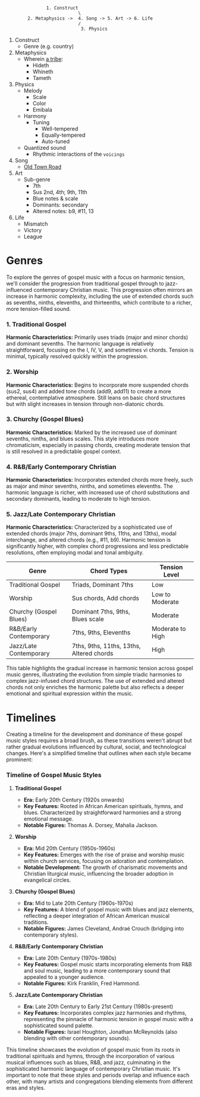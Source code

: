  
                   1. Construct
                               \
            2. Metaphysics ->  4. Song -> 5. Art -> 6. Life
                               /
                                3. Physics
 

1. Construct
   - Genre (e.g. country)
2. Metaphysics
   - Wherein [a tribe](https://www.youtube.com/watch?v=ZsMuKSpQfIY):
      - Hideth
      - Whineth
      - Tameth
3. Physics
   - Melody
      - Scale
      - Color
      - Emibala
   - Harmony
      - Tuning
         - Well-tempered
         - Equally-tempered
         - Auto-tuned 
   - Quantized sound
      - Rhythmic interactions of the `voicings`
4. Song
   - [Old Town Road](https://www.youtube.com/watch?v=w2Ov5jzm3j8)
5. Art
   - Sub-genre
      - 7th
      - Sus 2nd, 4th; 9th, 11th
      - Blue notes & scale
      - Dominants: secondary
      - Altered notes: b9, #11, 13
6. Life
   - Mismatch
   - Victory
   - League

# Genres

To explore the genres of gospel music with a focus on harmonic tension, we'll consider the progression from traditional gospel through to jazz-influenced contemporary Christian music. This progression often mirrors an increase in harmonic complexity, including the use of extended chords such as sevenths, ninths, elevenths, and thirteenths, which contribute to a richer, more tension-filled sound.

### 1. Traditional Gospel
**Harmonic Characteristics:** Primarily uses triads (major and minor chords) and dominant sevenths. The harmonic language is relatively straightforward, focusing on the I, IV, V, and sometimes vi chords. Tension is minimal, typically resolved quickly within the progression.

### 2. Worship
**Harmonic Characteristics:** Begins to incorporate more suspended chords (sus2, sus4) and added tone chords (add9, add11) to create a more ethereal, contemplative atmosphere. Still leans on basic chord structures but with slight increases in tension through non-diatonic chords.

### 3. Churchy (Gospel Blues)
**Harmonic Characteristics:** Marked by the increased use of dominant sevenths, ninths, and blues scales. This style introduces more chromaticism, especially in passing chords, creating moderate tension that is still resolved in a predictable gospel context.

### 4. R&B/Early Contemporary Christian
**Harmonic Characteristics:** Incorporates extended chords more freely, such as major and minor sevenths, ninths, and sometimes elevenths. The harmonic language is richer, with increased use of chord substitutions and secondary dominants, leading to moderate to high tension.

### 5. Jazz/Late Contemporary Christian
**Harmonic Characteristics:** Characterized by a sophisticated use of extended chords (major 7ths, dominant 9ths, 11ths, and 13ths), modal interchange, and altered chords (e.g., #11, b9). Harmonic tension is significantly higher, with complex chord progressions and less predictable resolutions, often employing modal and tonal ambiguity.

| Genre                        | Chord Types                                 | Tension Level          |
|------------------------------|---------------------------------------------|------------------------|
| Traditional Gospel           | Triads, Dominant 7ths                       | Low                    |
| Worship                      | Sus chords, Add chords                      | Low to Moderate        |
| Churchy (Gospel Blues)       | Dominant 7ths, 9ths, Blues scale            | Moderate               |
| R&B/Early Contemporary       | 7ths, 9ths, Elevenths                       | Moderate to High       |
| Jazz/Late Contemporary       | 7ths, 9ths, 11ths, 13ths, Altered chords    | High                   |

This table highlights the gradual increase in harmonic tension across gospel music genres, illustrating the evolution from simple triadic harmonies to complex jazz-infused chord structures. The use of extended and altered chords not only enriches the harmonic palette but also reflects a deeper emotional and spiritual expression within the music.

# Timelines

Creating a timeline for the development and dominance of these gospel music styles requires a broad brush, as these transitions weren't abrupt but rather gradual evolutions influenced by cultural, social, and technological changes. Here's a simplified timeline that outlines when each style became prominent:

### Timeline of Gospel Music Styles

1. **Traditional Gospel**
   - **Era:** Early 20th Century (1920s onwards)
   - **Key Features:** Rooted in African American spirituals, hymns, and blues. Characterized by straightforward harmonies and a strong emotional message.
   - **Notable Figures:** Thomas A. Dorsey, Mahalia Jackson.

2. **Worship**
   - **Era:** Mid 20th Century (1950s-1960s)
   - **Key Features:** Emerges with the rise of praise and worship music within church services, focusing on adoration and contemplation.
   - **Notable Development:** The growth of charismatic movements and Christian liturgical music, influencing the broader adoption in evangelical circles.

3. **Churchy (Gospel Blues)**
   - **Era:** Mid to Late 20th Century (1960s-1970s)
   - **Key Features:** A blend of gospel music with blues and jazz elements, reflecting a deeper integration of African American musical traditions.
   - **Notable Figures:** James Cleveland, Andraé Crouch (bridging into contemporary styles).

4. **R&B/Early Contemporary Christian**
   - **Era:** Late 20th Century (1970s-1980s)
   - **Key Features:** Gospel music starts incorporating elements from R&B and soul music, leading to a more contemporary sound that appealed to a younger audience.
   - **Notable Figures:** Kirk Franklin, Fred Hammond.

5. **Jazz/Late Contemporary Christian**
   - **Era:** Late 20th Century to Early 21st Century (1980s-present)
   - **Key Features:** Incorporates complex jazz harmonies and rhythms, representing the pinnacle of harmonic tension in gospel music with a sophisticated sound palette.
   - **Notable Figures:** Israel Houghton, Jonathan McReynolds (also blending with other contemporary sounds).

This timeline showcases the evolution of gospel music from its roots in traditional spirituals and hymns, through the incorporation of various musical influences such as blues, R&B, and jazz, culminating in the sophisticated harmonic language of contemporary Christian music. It's important to note that these styles and periods overlap and influence each other, with many artists and congregations blending elements from different eras and styles.
